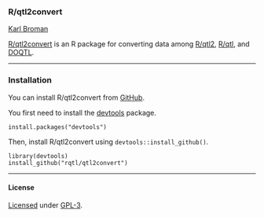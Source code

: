 ### R/qtl2convert

[Karl Broman](http://kbroman.org)

[R/qtl2convert](https://github.com/rqtl/qtl2convert) is an R package
for converting data among [R/qtl2](http://kbroman.org/qtl2),
[R/qtl](http://rqtl.org), and
[DOQTL](https://www.bioconductor.org/packages/release/bioc/html/DOQTL.html).

---

### Installation

You can install R/qtl2convert from [GitHub](https://github.com/rqtl/qtl2convert).

You first need to install the
[devtools](https://github.com/hadley/devtools) package.

    install.packages("devtools")

Then, install R/qtl2convert using `devtools::install_github()`.

    library(devtools)
    install_github("rqtl/qtl2convert")

---

#### License

[Licensed](License.md) under [GPL-3](http://www.r-project.org/Licenses/GPL-3).
